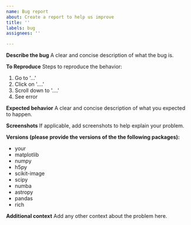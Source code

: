 ```yaml
---
name: Bug report
about: Create a report to help us improve
title: ''
labels: bug
assignees: ''

---
```


**Describe the bug**
A clear and concise description of what the bug is.

**To Reproduce**
Steps to reproduce the behavior:
1. Go to '...'
2. Click on '....'
3. Scroll down to '....'
4. See error

**Expected behavior**
A clear and concise description of what you expected to happen.

**Screenshots**
If applicable, add screenshots to help explain your problem.

**Versions (please provide the versions of the the following packages):**
- your
- matplotlib 
- numpy 
- h5py 
- scikit-image 
- scipy 
- numba
- astropy
- pandas
- rich

**Additional context**
Add any other context about the problem here.
